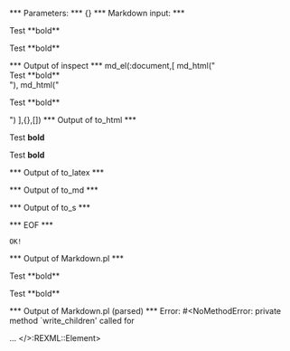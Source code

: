 
*** Parameters: ***
{}
*** Markdown input: ***
<div markdown="1">Test **bold**</div>
<p markdown="1">Test **bold**</p>
*** Output of inspect ***
md_el(:document,[
	md_html("<div markdown=\"1\">Test **bold**</div>"),
	md_html("<p markdown=\"1\">Test **bold**</p>")
],{},[])
*** Output of to_html ***
<div>
<p>Test <strong>bold</strong></p>
</div><p>Test <strong>bold</strong></p>
*** Output of to_latex ***

*** Output of to_md ***

*** Output of to_s ***

*** EOF ***



	OK!



*** Output of Markdown.pl ***
<div markdown="1">Test **bold**</div>

<p markdown="1">Test **bold**</p>

*** Output of Markdown.pl (parsed) ***
Error: #<NoMethodError: private method `write_children' called for <div> ... </>:REXML::Element>
